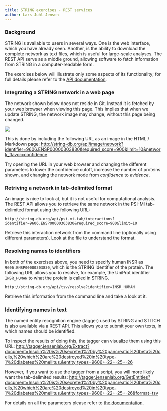 ```yaml
---
title: STRING exercises - REST services
author: Lars Juhl Jensen
---
```


### Background

STRING is available to users in several ways. One is the web interface, which you have already seen. Another, is the ability to download the complete network as text files, which is useful for large-scale analyses. The REST API serve as a middle ground, allowing software to fetch information from STRING in a computer-readable form.

The exercises below will illustrate only some aspects of its functionality; for full details please refer to the [API documentation](http://string-db.org/help/index.jsp?topic=/org.string-db.docs/api.html).


### Integrating a STRING network in a web page

The network shown below does not reside in Git. Instead it is fetched by your web browser when viewing this page. This implies that when we update STRING, the network image may change, without this page being changed.

<img src="http://string-db.org/api/image/network?identifier=9606.ENSP00000303830&required_score=900&limit=10&network_flavor=confidence" />

This is done by including the following URL as an image in the HTML / Markdown page:
    http://string-db.org/api/image/network?identifier=9606.ENSP00000303830&required_score=900&limit=10&network_flavor=confidence

Try opening the URL in your web browser and changing the different parameters to lower the confidence cutoff, increase the number of proteins shown, and changing the network mode from _confidence_ to _evidence_.


### Retriving a network in tab-delimited format

An image is nice to look at, but it is not useful for computational analysis. The REST API allows you to retrieve the same network in the PSI-MI tab-delimited format using the following URL:

    http://string-db.org/api/psi-mi-tab/interactions?identifier=9606.ENSP00000303830&required_score=900&limit=10

Retrieve this interaction network from the command line (optionally using different parameters). Look at the file to understand the format.


### Resolving names to identifiers

In both of the exercises above, you need to specify human INSR as ``9606.ENSP00000303830``, which is the STRING identifier of the protein. The following URL allows you to resolve, for example, the UniProt identifier ``INSR_HUMAN`` to what the protein is called in STRING.

    http://string-db.org/api/tsv/resolve?identifier=INSR_HUMAN

Retrieve this information from the command line and take a look at it.


### Identifying names in text

The named entity recognition engine (tagger) used by STRING and STITCH is also available via a REST API. This allows you to submit your own texts, in which names should be identified.

To inspect the results of doing this, the tagger can visualize them using this URL:
    http://tagger.jensenlab.org/Extract?document=Insulin%20is%20secreted%20by%20pancreatic%20beta%20cells,%20which%20are%20destroyed%20in%20type-1%20diabetes%20mellitus.&entity_types=9606+-22+-25+-26

However, if you want to use the tagger from a script, you will more likely want the tab-delimited results:
    http://tagger.jensenlab.org/GetEntities?document=Insulin%20is%20secreted%20by%20pancreatic%20beta%20cells,%20which%20are%20destroyed%20in%20type-1%20diabetes%20mellitus.&entity_types=9606+-22+-25+-26&format=tsv

For details on all the parameters please refer to [the documentation](https://extract.hcmr.gr/).
